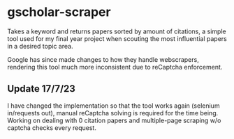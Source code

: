 # gscholar-scraper
Takes a keyword and returns papers sorted by amount of citations, a simple tool used for my final year project when scouting the most influential papers in a desired topic area.

Google has since made changes to how they handle webscrapers, rendering this tool much more inconsistent due to reCaptcha enforcement.

## Update 17/7/23

I have changed the implementation so that the tool works again (selenium in/requests out), manual reCaptcha solving is required for the time being. Working on dealing with 0 citation papers and multiple-page scraping w/o captcha checks every request.
